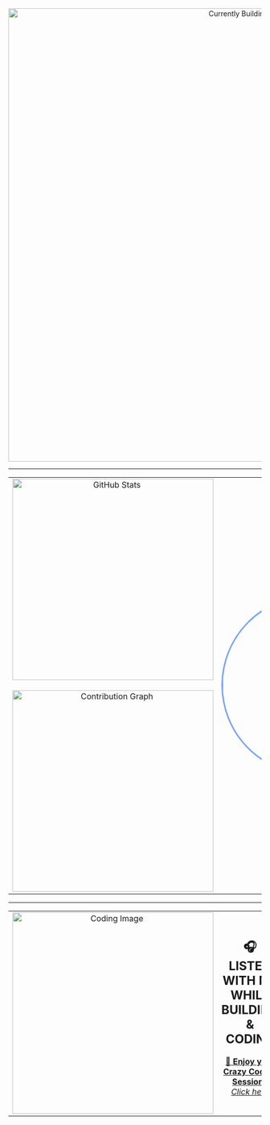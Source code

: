<div align="center">   
  <img src="https://github.com/user-attachments/assets/3c81a978-b515-4007-ae69-d109d0058de6" alt="Currently Building" width="900"> 
</div>

---

<div align="center">   
  <table>
    <tr>
      <td align="center" valign="middle">
        <img src="https://github-readme-stats.vercel.app/api?username=sai-AIstacker&show_icons=true&theme=tokyonight&hide_border=true&count_private=true&custom_title=My%20GitHub%20Stats" alt="GitHub Stats" width="400">
        <br><br>
        <img src="https://github-readme-activity-graph.vercel.app/graph?username=sai-AIstacker&theme=tokyo-night&hide_border=true&custom_title=Contribution%20Graph" alt="Contribution Graph" width="400">
      </td>
      <td align="center" valign="middle">
        <img src="https://github.com/user-attachments/assets/7794eea4-1c82-4675-be2c-de355fa3deec" alt="Profile" width="350" height="350" style="border-radius:50%;object-fit:cover;border:3px solid #7aa2f7;">
      </td>
    </tr>
  </table>
</div>

---

<div align="center">
  <table>
    <tr>
      <td align="center" valign="middle" width="50%">
        <img src="https://github.com/user-attachments/assets/6a39c9f6-9095-4e4f-ba7c-612ffd69ff2c" alt="Coding Image" width="400">
      </td>
      <td align="center" valign="middle" width="50%">
        <h2>🎧 LISTEN WITH ME WHILE BUILDING & CODING</h2>
        <p>
          <a href="https://open.spotify.com/playlist/46Xym4qiPileAZWU5ngXil" target="_blank">
            🎵 <b>Enjoy your Crazy Coding Sessions</b><br/>
            <i>Click here</i>
          </a>
        </p>
      </td>
    </tr>
  </table>
</div>
